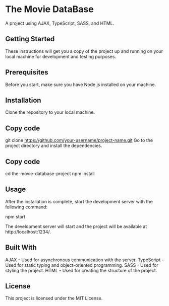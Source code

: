 # The Movie DataBase

A project using AJAX, TypeScript, SASS, and HTML.

## Getting Started
These instructions will get you a copy of the project up and running on your local machine for development and testing purposes.

## Prerequisites
Before you start, make sure you have Node.js installed on your machine.

## Installation
Clone the repository to your local machine.

## Copy code
git clone https://github.com/your-username/project-name.git
Go to the project directory and install the dependencies.


## Copy code
cd the-movie-database-project
npm install

## Usage
After the installation is complete, start the development server with the following command:

npm start

The development server will start and the project will be available at http://localhost:1234/.

## Built With
AJAX - Used for asynchronous communication with the server.
TypeScript - Used for static typing and object-oriented programming.
SASS - Used for styling the project.
HTML - Used for creating the structure of the project.

## License
This project is licensed under the MIT License.

